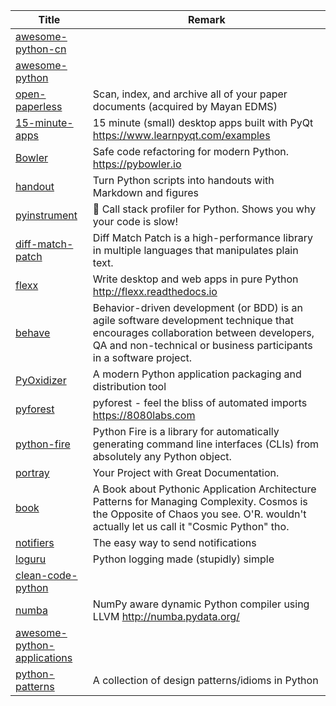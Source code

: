 | Title                             | Remark |
| --------- | ------ |
|[awesome-python-cn](https://github.com/jobbole/awesome-python-cn)|
|[awesome-python](https://github.com/vinta/awesome-python)|
|[open-paperless](https://github.com/zhoubear/open-paperless)|Scan, index, and archive all of your paper documents (acquired by Mayan EDMS)|
|[15-minute-apps](https://github.com/learnpyqt/15-minute-apps)|15 minute (small) desktop apps built with PyQt https://www.learnpyqt.com/examples|
|[Bowler](https://github.com/facebookincubator/Bowler)|Safe code refactoring for modern Python. https://pybowler.io|
|[handout](https://github.com/danijar/handout)|Turn Python scripts into handouts with Markdown and figures|
|[pyinstrument](https://github.com/joerick/pyinstrument)|🚴 Call stack profiler for Python. Shows you why your code is slow!|
|[diff-match-patch](https://github.com/google/diff-match-patch)|Diff Match Patch is a high-performance library in multiple languages that manipulates plain text.|
|[flexx](https://github.com/flexxui/flexx)|Write desktop and web apps in pure Python http://flexx.readthedocs.io|
|[behave](https://github.com/behave/behave)|Behavior-driven development (or BDD) is an agile software development technique that encourages collaboration between developers, QA and non-technical or business participants in a software project.|
|[PyOxidizer](https://github.com/indygreg/PyOxidizer)|A modern Python application packaging and distribution tool|
|[pyforest](https://github.com/8080labs/pyforest)|pyforest - feel the bliss of automated imports https://8080labs.com|
|[python-fire](https://github.com/google/python-fire)|Python Fire is a library for automatically generating command line interfaces (CLIs) from absolutely any Python object.|
|[portray](https://github.com/timothycrosley/portray)|Your Project with Great Documentation.|
|[book](https://github.com/cosmicpython/book)|A Book about Pythonic Application Architecture Patterns for Managing Complexity. Cosmos is the Opposite of Chaos you see. O'R. wouldn't actually let us call it "Cosmic Python" tho. |
|[notifiers](https://github.com/notifiers/notifiers)|The easy way to send notifications|
|[loguru](https://github.com/Delgan/loguru)|Python logging made (stupidly) simple|
|[clean-code-python](https://github.com/zedr/clean-code-python)|
|[numba](https://github.com/numba/numba)|NumPy aware dynamic Python compiler using LLVM http://numba.pydata.org/|
|[awesome-python-applications](https://github.com/mahmoud/awesome-python-applications)|
|[python-patterns](https://github.com/faif/python-patterns)|A collection of design patterns/idioms in Python|



